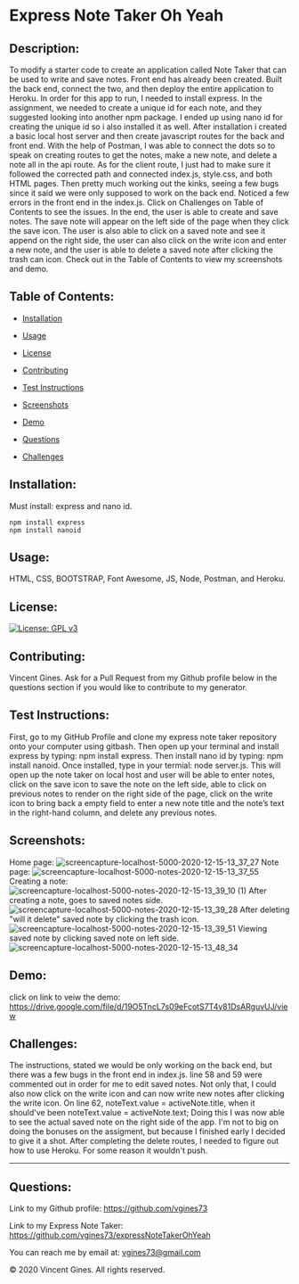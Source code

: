 # Express Note Taker Oh Yeah

## Description:

To modify a starter code to create an application called Note Taker that can be used to write and save notes. Front end has already been created. Built the back end, connect the two, and then deploy the entire application to Heroku. In order for this app to run, I needed to install express. In the assignment, we needed to create a unique id for each note, and they suggested looking into another npm package. I ended up using nano id for creating the unique id so i also installed it as well.  After installation i created a basic local host server and then create javascript routes for the back and front end. With the help of Postman, I was able to connect the dots so to speak on creating routes to get the notes, make a new note, and delete a note all in the api route. As for the client route, I just had to make sure it followed the corrected path and connected index.js, style.css, and both HTML pages. Then pretty much working out the kinks, seeing a few bugs since it said we were only supposed to work on the back end. Noticed a few errors in the front end in the index.js. Click on Challenges on Table of Contents to see the issues. In the end, the user is able to create and save notes. The save note will appear on the left side of the page when they click the save icon. The user is also able to click on a saved note and see it append on the right side, the user can also click on the write icon and enter a new note, and the user is able to delete a saved note after clicking the trash can icon. Check out in the Table of Contents to view my screenshots and demo.

## Table of Contents:

  * [Installation](#Installation)

  * [Usage](#Usage)

  * [License](#License)

  * [Contributing](#Contributing) 

  * [Test Instructions](#Test-Instructions)

  * [Screenshots](#Screenshots)

  * [Demo](#Demo)

  * [Questions](#Questions)

  * [Challenges](#Challenges)

## Installation:
Must install: express and nano id.

    npm install express
    npm install nanoid

## Usage:
HTML, CSS, BOOTSTRAP, Font Awesome, JS, Node, Postman, and Heroku.

## License:
[![License: GPL v3](https://img.shields.io/badge/License-GPLv3-blue.svg)](https://www.gnu.org/licenses/gpl-3.0)

## Contributing:
Vincent Gines. Ask for a Pull Request from my Github profile below in the questions section if you would like to contribute to my generator.

## Test Instructions:
First, go to my GitHub Profile and clone my express note taker repository onto your computer using gitbash. Then open up your terminal and install express by typing: npm install express. Then install nano id by typing: npm install nanoid. Once installed, type in your termial: node server.js. This will open up the note taker on local host and user will be able to enter notes, click on the save icon to save the note on the left side, able to click on previous notes to render on the right side of the page, click on the write icon to bring back a empty field to enter a new note title and the note’s text in the right-hand column, and delete any previous notes.

## Screenshots:
Home page:
![screencapture-localhost-5000-2020-12-15-13_37_27](https://user-images.githubusercontent.com/71681031/102276409-94caa300-3edb-11eb-8b88-66a86cee8951.png)
Note page:
![screencapture-localhost-5000-notes-2020-12-15-13_37_55](https://user-images.githubusercontent.com/71681031/102276411-95633980-3edb-11eb-871e-83cc65f516cc.png)
Creating a note:
![screencapture-localhost-5000-notes-2020-12-15-13_39_10 (1)](https://user-images.githubusercontent.com/71681031/102276366-841a2d00-3edb-11eb-9be3-fe3bf626ecd7.png)
After creating a note, goes to saved notes side.
![screencapture-localhost-5000-notes-2020-12-15-13_39_28](https://user-images.githubusercontent.com/71681031/102276362-83819680-3edb-11eb-9c84-920a56f3ebfd.png)
After deleting "will it delete" saved note by clicking the trash icon.
![screencapture-localhost-5000-notes-2020-12-15-13_39_51](https://user-images.githubusercontent.com/71681031/102276356-82506980-3edb-11eb-9fce-a3e11247575d.png)
Viewing saved note by clicking saved note on left side.
![screencapture-localhost-5000-notes-2020-12-15-13_48_34](https://user-images.githubusercontent.com/71681031/102276857-4bc71e80-3edc-11eb-9668-5b01bc059982.png)


## Demo:
click on link to veiw the demo: https://drive.google.com/file/d/19O5TncL7s09eFcotS7T4y81DsARguvUJ/view

## Challenges:
The instructions, stated we would be only working on the back end, but there was a few bugs in the front end in index.js. line 58 and 59 were commented out in order for me to edit saved notes. Not only that, I could also now click on the write icon and can now write new notes after clicking the write icon. On line 62, noteText.value = activeNote.title, when it should've been noteText.value = activeNote.text; Doing this I was now able to see the actual saved note on the right side of the app. I'm not to big on doing the bonuses on the assigment, but because I finished early I decided to give it a shot. After completing the delete routes, I needed to figure out how to use Heroku. For some reason it wouldn't push. 



---
## Questions:

Link to my Github profile: https://github.com/vgines73

Link to my Express Note Taker: https://github.com/vgines73/expressNoteTakerOhYeah

You can reach me by email at: vgines73@gmail.com

© 2020 Vincent Gines. All rights reserved. 


